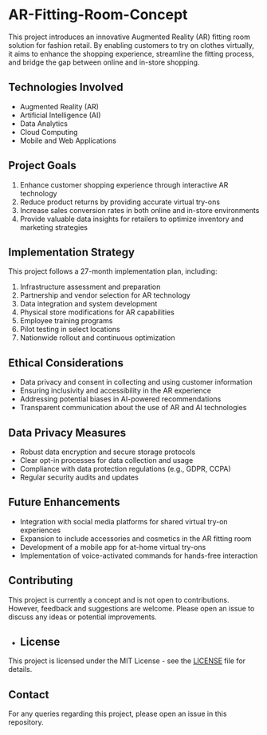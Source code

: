 # AR-Fitting-Room-Concept
This project introduces an innovative Augmented Reality (AR) fitting room solution for fashion retail. By enabling customers to try on clothes virtually, it aims to enhance the shopping experience, streamline the fitting process, and bridge the gap between online and in-store shopping.

## Technologies Involved
- Augmented Reality (AR)
- Artificial Intelligence (AI)
- Data Analytics
- Cloud Computing
- Mobile and Web Applications

## Project Goals
1. Enhance customer shopping experience through interactive AR technology
2. Reduce product returns by providing accurate virtual try-ons
3. Increase sales conversion rates in both online and in-store environments
4. Provide valuable data insights for retailers to optimize inventory and marketing strategies

## Implementation Strategy
This project follows a 27-month implementation plan, including:
1. Infrastructure assessment and preparation
2. Partnership and vendor selection for AR technology
3. Data integration and system development
4. Physical store modifications for AR capabilities
5. Employee training programs
6. Pilot testing in select locations
7. Nationwide rollout and continuous optimization

## Ethical Considerations
- Data privacy and consent in collecting and using customer information
- Ensuring inclusivity and accessibility in the AR experience
- Addressing potential biases in AI-powered recommendations
- Transparent communication about the use of AR and AI technologies

## Data Privacy Measures
- Robust data encryption and secure storage protocols
- Clear opt-in processes for data collection and usage
- Compliance with data protection regulations (e.g., GDPR, CCPA)
- Regular security audits and updates

## Future Enhancements
- Integration with social media platforms for shared virtual try-on experiences
- Expansion to include accessories and cosmetics in the AR fitting room
- Development of a mobile app for at-home virtual try-ons
- Implementation of voice-activated commands for hands-free interaction

## Contributing
This project is currently a concept and is not open to contributions. However, feedback and suggestions are welcome. Please open an issue to discuss any ideas or potential improvements.

- ## License
This project is licensed under the MIT License - see the [LICENSE](LICENSE) file for details.

## Contact
For any queries regarding this project, please open an issue in this repository.
